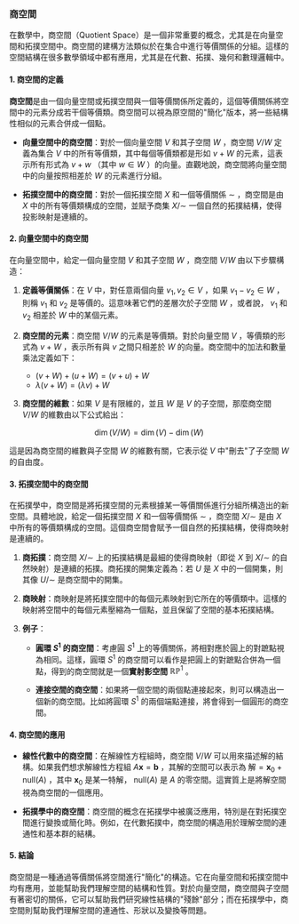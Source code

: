 ### 商空間

在數學中，商空間（Quotient Space）是一個非常重要的概念，尤其是在向量空間和拓撲空間中。商空間的建構方法類似於在集合中進行等價關係的分組。這樣的空間結構在很多數學領域中都有應用，尤其是在代數、拓撲、幾何和數理邏輯中。

#### 1. 商空間的定義

**商空間**是由一個向量空間或拓撲空間與一個等價關係所定義的，這個等價關係將空間中的元素分成若干個等價類。商空間可以視為原空間的"簡化"版本，將一些結構性相似的元素合併成一個點。

- **向量空間中的商空間**：對於一個向量空間  $`V`$  和其子空間  $`W`$ ，商空間  $`V / W`$  定義為集合  $`V`$  中的所有等價類，其中每個等價類都是形如  $`v + W`$  的元素，這表示所有形式為  $`v + w`$  （其中  $`w \in W`$ ）的向量。直觀地說，商空間將向量空間中的向量按照相差於  $`W`$  的元素進行分組。

- **拓撲空間中的商空間**：對於一個拓撲空間  $`X`$  和一個等價關係  $`\sim`$ ，商空間是由  $`X`$  中的所有等價類構成的空間，並賦予商集  $`X / \sim`$  一個自然的拓撲結構，使得投影映射是連續的。

#### 2. 向量空間中的商空間

在向量空間中，給定一個向量空間  $`V`$  和其子空間  $`W`$ ，商空間  $`V / W`$  由以下步驟構造：

1. **定義等價關係**：在  $`V`$  中，對任意兩個向量  $`v_1, v_2 \in V`$ ，如果  $`v_1 - v_2 \in W`$ ，則稱  $`v_1`$  和  $`v_2`$  是等價的。這意味著它們的差層次於子空間  $`W`$ ，或者說， $`v_1`$  和  $`v_2`$  相差於  $`W`$  中的某個元素。

2. **商空間的元素**：商空間  $`V / W`$  的元素是等價類。對於向量空間  $`V`$ ，等價類的形式為  $`v + W`$ ，表示所有與  $`v`$  之間只相差於  $`W`$  的向量。商空間中的加法和數量乘法定義如下：
   -  $`(v + W) + (u + W) = (v + u) + W`$ 
   -  $`\lambda (v + W) = (\lambda v) + W`$ 

3. **商空間的維數**：如果  $`V`$  是有限維的，並且  $`W`$  是  $`V`$  的子空間，那麼商空間  $`V / W`$  的維數由以下公式給出：
   
```math
\dim(V / W) = \dim(V) - \dim(W)
```

   這是因為商空間的維數與子空間  $`W`$  的維數有關，它表示從  $`V`$  中"刪去"了子空間  $`W`$  的自由度。

#### 3. 拓撲空間中的商空間

在拓撲學中，商空間是將拓撲空間的元素根據某一等價關係進行分組所構造出的新空間。具體地說，給定一個拓撲空間  $`X`$  和一個等價關係  $`\sim`$ ，商空間  $`X / \sim`$  是由  $`X`$  中所有的等價類構成的空間。這個商空間會賦予一個自然的拓撲結構，使得商映射是連續的。

1. **商拓撲**：商空間  $`X / \sim`$  上的拓撲結構是最細的使得商映射（即從  $`X`$  到  $`X / \sim`$  的自然映射）是連續的拓撲。商拓撲的開集定義為：若  $`U`$  是  $`X`$  中的一個開集，則其像  $`U / \sim`$  是商空間中的開集。

2. **商映射**：商映射是將拓撲空間中的每個元素映射到它所在的等價類中。這樣的映射將空間中的每個元素壓縮為一個點，並且保留了空間的基本拓撲結構。

3. **例子**：
   - **圓環  $`S^1`$  的商空間**：考慮圓  $`S^1`$  上的等價關係，將相對應於圓上的對蹠點視為相同。這樣，圓環  $`S^1`$  的商空間可以看作是把圓上的對蹠點合併為一個點，得到的商空間就是一個**實射影空間**  $`\mathbb{RP}^1`$ 。

   - **連接空間的商空間**：如果將一個空間的兩個點連接起來，則可以構造出一個新的商空間。比如將圓環  $`S^1`$  的兩個端點連接，將會得到一個圓形的商空間。

#### 4. 商空間的應用

- **線性代數中的商空間**：在解線性方程組時，商空間  $`V / W`$  可以用來描述解的結構。如果我們想求解線性方程組  $`A \mathbf{x} = \mathbf{b}`$ ，其解的空間可以表示為  $`\text{解} = \mathbf{x}_0 + \text{null}(A)`$ ，其中  $`\mathbf{x}_0`$  是某一特解， $`\text{null}(A)`$  是  $`A`$  的零空間。這實質上是將解空間視為商空間的一個應用。

- **拓撲學中的商空間**：商空間的概念在拓撲學中被廣泛應用，特別是在對拓撲空間進行變換或簡化時。例如，在代數拓撲中，商空間的構造用於理解空間的連通性和基本群的結構。

#### 5. 結論

商空間是一種通過等價關係將空間進行"簡化"的構造。它在向量空間和拓撲空間中均有應用，並能幫助我們理解空間的結構和性質。對於向量空間，商空間與子空間有著密切的關係，它可以幫助我們研究線性結構的"殘餘"部分；而在拓撲學中，商空間則幫助我們理解空間的連通性、形狀以及變換等問題。